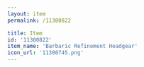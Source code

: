 ```yaml
---
layout: item
permalink: /11300822

title: Item
id: '11300822'
item_name: 'Barbaric Refinement Headgear'
icon_url: '11300745.png'
---
```


